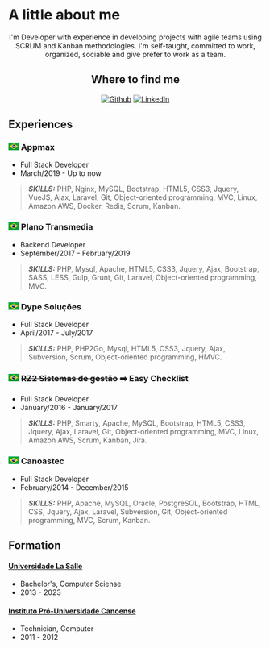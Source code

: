 <h1>A little about me</h1>

<p align="center">
I'm Developer with experience in developing projects with agile teams using SCRUM and Kanban methodologies. I'm self-taught, committed to work, organized, sociable and give prefer to work as a team.
</p>

<h2 align="center">Where to find me</h2>

<p align="center">
    <a href="https://github.com/ricardokovalski"><img src="https://cdn4.iconfinder.com/data/icons/ionicons/512/icon-social-github-20.png" alt="Github"></a>
    <a href="https://www.linkedin.com/in/ricardo-kovalski-cruz/"><img src="https://cdn2.iconfinder.com/data/icons/social-icon-3/512/social_style_3_in-20.png" alt="LinkedIn"></a>
</p> 

## Experiences

### ![:](assets/img/pt-br.png) Appmax

* Full Stack Developer
* March/2019 - Up to now

> **_SKILLS:_** PHP, Nginx, MySQL, Bootstrap, HTML5, CSS3, Jquery, VueJS, Ajax, Laravel, Git, Object-oriented programming, MVC, Linux, Amazon AWS, Docker, Redis, Scrum, Kanban.


### ![:](assets/img/pt-br.png) Plano Transmedia

* Backend Developer
* September/2017 - February/2019

> **_SKILLS:_** PHP, Mysql, Apache, HTML5, CSS3, Jquery, Ajax, Bootstrap, SASS, LESS, Gulp, Grunt, Git, Laravel, Object-oriented programming, MVC.


### ![:](assets/img/pt-br.png) Dype Soluções

* Full Stack Developer
* April/2017 - July/2017

> **_SKILLS:_** PHP, PHP2Go, Mysql, HTML5, CSS3, Jquery, Ajax, Subversion, Scrum, Object-oriented programming, HMVC.


### ![:](assets/img/pt-br.png) ~~RZ2 Sistemas de gestão~~ :arrow_right: Easy Checklist

* Full Stack Developer
* January/2016 - January/2017

> **_SKILLS:_** PHP, Smarty, Apache, MySQL, Bootstrap, HTML5, CSS3, Jquery, Ajax, Laravel, Git, Object-oriented programming, MVC, Linux, Amazon AWS, Scrum, Kanban, Jira.


### ![:](assets/img/pt-br.png) Canoastec

* Full Stack Developer
* February/2014 - December/2015

> **_SKILLS:_** PHP, Apache, MySQL, Oracle, PostgreSQL, Bootstrap, HTML, CSS, Jquery, Ajax, Laravel, Subversion, Git, Object-oriented programming, MVC, Scrum, Kanban.


## Formation

#### [Universidade La Salle](https://www.unilasalle.edu.br/canoas)

* Bachelor's, Computer Sciense
* 2013 - 2023

#### [Instituto Pró-Universidade Canoense](https://www.ipuc.edu.br/)

* Technician, Computer
* 2011 - 2012
